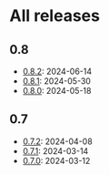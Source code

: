 # All releases

## 0.8

* [0.8.2](/release-notes/release-0-8-2.md): 2024-06-14
* [0.8.1](/release-notes/release-0-8-1.md): 2024-05-30
* [0.8.0](/release-notes/release-0-8-0.md): 2024-05-18

## 0.7

* [0.7.2](/release-notes/release-0-7-2.md): 2024-04-08
* [0.7.1](/release-notes/release-0-7-1.md): 2024-03-14
* [0.7.0](/release-notes/release-0-7-0.md): 2024-03-12
